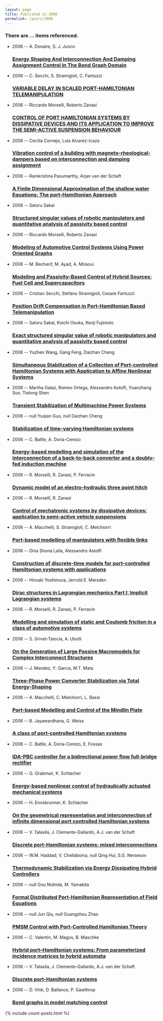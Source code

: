 ```yaml
---
layout: page
title: Published in 2006
permalink: /years/2006
---
```


<h3 id="number-posts">There are ... items referenced.</h3>
<ul class="post-list">
<li><span class='post-meta'>2006 -- A. Donaire, S. J. Junco</span><h3><a class='post-link' href="{{ site.baseurl }}/energy-shaping-and-interconnection-and-damping-assignment-control-in-the-bond-graph-domain">Energy Shaping And Interconnection And Damping Assignment Control In The Bond Graph Domain</a></h3></li>
<li><span class='post-meta'>2006 -- C. Secchi, S. Stramigioli, C. Fantuzzi</span><h3><a class='post-link' href="{{ site.baseurl }}/variable-delay-in-scaled-port-hamiltonian-telemanipulation0">VARIABLE DELAY IN SCALED PORT-HAMILTONIAN TELEMANIPULATION</a></h3></li>
<li><span class='post-meta'>2006 -- Riccardo Morselli, Roberto Zanasi</span><h3><a class='post-link' href="{{ site.baseurl }}/control-of-port-hamiltonian-systems-by-dissipative-devices-and-its-application-to-improve-the-semi-active-suspension-behaviour0">CONTROL OF PORT HAMILTONIAN SYSTEMS BY DISSIPATIVE DEVICES AND ITS APPLICATION TO IMPROVE THE SEMI-ACTIVE SUSPENSION BEHAVIOUR</a></h3></li>
<li><span class='post-meta'>2006 -- Cecilia Cornejo, Luis Alvarez-Icaza</span><h3><a class='post-link' href="{{ site.baseurl }}/vibration-control-of-a-building-with-magneto-rheological-dampers-based-on-interconnection-and-damping-assignment">Vibration control of a building with magneto-rheological-dampers based on interconnection and damping assignment</a></h3></li>
<li><span class='post-meta'>2006 -- Ramkrishna Pasumarthy, Arjan van der Schaft</span><h3><a class='post-link' href="{{ site.baseurl }}/a-finite-dimensional-approximation-of-the-shallow-water-equations-the-port-hamiltonian-approach">A Finite Dimensional Approximation of the shallow water Equations: The port-Hamiltonian Approach</a></h3></li>
<li><span class='post-meta'>2006 -- Satoru Sakai</span><h3><a class='post-link' href="{{ site.baseurl }}/structured-singular-values-of-robotic-manipulators-and-quantitative-analysis-of-passivity-based-control">Structured singular values of robotic manipulators and quantitative analysis of passivity based control</a></h3></li>
<li><span class='post-meta'>2006 -- Riccardo Morselli, Roberto Zanasi</span><h3><a class='post-link' href="{{ site.baseurl }}/modeling-of-automotive-control-systems-using-power-oriented-graphs">Modeling of Automotive Control Systems Using Power Oriented Graphs</a></h3></li>
<li><span class='post-meta'>2006 -- M. Becherif, M. Ayad, A. Miraoui</span><h3><a class='post-link' href="{{ site.baseurl }}/modeling-and-passivity-based-control-of-hybrid-sources-fuel-cell-and-supercapacitors">Modeling and Passivity-Based Control of Hybrid Sources: Fuel Cell and Supercapacitors</a></h3></li>
<li><span class='post-meta'>2006 -- Cristian Secchi, Stefano Stramigioli, Cesare Fantuzzi</span><h3><a class='post-link' href="{{ site.baseurl }}/position-drift-compensation-in-port-hamiltonian-based-telemanipulation">Position Drift Compensation in Port-Hamiltonian Based Telemanipulation</a></h3></li>
<li><span class='post-meta'>2006 -- Satoru Sakai, Koichi Osuka, Kenji Fujimoto</span><h3><a class='post-link' href="{{ site.baseurl }}/exact-structured-singular-value-of-robotic-manipulators-and-quantitative-analysis-of-passivity-based-control">Exact structured singular value of robotic manipulators and quantitative analysis of passivity based control</a></h3></li>
<li><span class='post-meta'>2006 -- Yuzhen Wang, Gang Feng, Daizhan Cheng</span><h3><a class='post-link' href="{{ site.baseurl }}/simultaneous-stabilization-of-a-collection-of-port-controlled-hamiltonian-systems-with-application-to-affine-nonlinear-systems">Simultaneous Stabilization of a Collection of Port-controlled Hamiltonian Systems with Application to Affine Nonlinear Systems</a></h3></li>
<li><span class='post-meta'>2006 -- Martha Galaz, Romeo Ortega, Alessandro Astolfi, Yuanzhang Sun, Tielong Shen</span><h3><a class='post-link' href="{{ site.baseurl }}/transient-stabilization-of-multimachine-power-systems">Transient Stabilization of Multimachine Power Systems</a></h3></li>
<li><span class='post-meta'>2006 -- null Yuqian Guo, null Daizhan Cheng</span><h3><a class='post-link' href="{{ site.baseurl }}/stabilization-of-time-varying-hamiltonian-systems">Stabilization of time-varying Hamiltonian systems</a></h3></li>
<li><span class='post-meta'>2006 -- C. Batlle, A. Doria-Cerezo</span><h3><a class='post-link' href="{{ site.baseurl }}/energy-based-modelling-and-simulation-of-the-interconnection-of-a-back-to-back-converter-and-a-doubly-fed-induction-machine">Energy-based modelling and simulation of the interconnection of a back-to-back converter and a doubly-fed induction machine</a></h3></li>
<li><span class='post-meta'>2006 -- R. Morselli, R. Zanasi, P. Ferracin</span><h3><a class='post-link' href="{{ site.baseurl }}/dynamic-model-of-an-electro-hydraulic-three-point-hitch">Dynamic model of an electro-hydraulic three point hitch</a></h3></li>
<li><span class='post-meta'>2006 -- R. Morselli, R. Zanasi</span><h3><a class='post-link' href="{{ site.baseurl }}/control-of-mechatronic-systems-by-dissipative-devices-application-to-semi-active-vehicle-suspensions">Control of mechatronic systems by dissipative devices: application to semi-active vehicle suspensions</a></h3></li>
<li><span class='post-meta'>2006 -- A. Macchelli, S. Stramigioli, C. Melchiorri</span><h3><a class='post-link' href="{{ site.baseurl }}/port-based-modelling-of-manipulators-with-flexible-links">Port-based modelling of manipulators with flexible links</a></h3></li>
<li><span class='post-meta'>2006 -- Dina Shona Laila, Alessandro Astolfi</span><h3><a class='post-link' href="{{ site.baseurl }}/construction-of-discrete-time-models-for-port-controlled-hamiltonian-systems-with-applications">Construction of discrete-time models for port-controlled Hamiltonian systems with applications</a></h3></li>
<li><span class='post-meta'>2006 -- Hiroaki Yoshimura, Jerrold E. Marsden</span><h3><a class='post-link' href="{{ site.baseurl }}/dirac-structures-in-lagrangian-mechanics-part-i-implicit-lagrangian-systems">Dirac structures in Lagrangian mechanics Part I: Implicit Lagrangian systems</a></h3></li>
<li><span class='post-meta'>2006 -- R. Morselli, R. Zanasi, P. Ferracin</span><h3><a class='post-link' href="{{ site.baseurl }}/modelling-and-simulation-of-static-and-coulomb-friction-in-a-class-of-automotive-systems">Modelling and simulation of static and Coulomb friction in a class of automotive systems</a></h3></li>
<li><span class='post-meta'>2006 -- S. Grivet-Talocia, A. Ubolli</span><h3><a class='post-link' href="{{ site.baseurl }}/on-the-generation-of-large-passive-macromodels-for-complex-interconnect-structures">On the Generation of Large Passive Macromodels for Complex Interconnect Structures</a></h3></li>
<li><span class='post-meta'>2006 -- J. Mendez, Y. Garcia, M.T. Mata</span><h3><a class='post-link' href="{{ site.baseurl }}/three-phase-power-converter-stabilization-via-total-energy-shaping">Three-Phase Power Converter Stabilization via Total Energy-Shaping</a></h3></li>
<li><span class='post-meta'>2006 -- A. Macchelli, C. Melchiorri, L. Bassi</span><h3><a class='post-link' href="{{ site.baseurl }}/port-based-modelling-and-control-of-the-mindlin-plate">Port-based Modelling and Control of the Mindlin Plate</a></h3></li>
<li><span class='post-meta'>2006 -- B. Jayawardhana, G. Weiss</span><h3><a class='post-link' href="{{ site.baseurl }}/a-class-of-port-controlled-hamiltonian-systems">A class of port-controlled Hamiltonian systems</a></h3></li>
<li><span class='post-meta'>2006 -- C. Batlle, A. Doria-Cerezo, E. Fossas</span><h3><a class='post-link' href="{{ site.baseurl }}/ida-pbc-controller-for-a-bidirectional-power-flow-full-bridge-rectifier">IDA-PBC controller for a bidirectional power flow full-bridge rectifier</a></h3></li>
<li><span class='post-meta'>2006 -- G. Grabmair, K. Schlacher</span><h3><a class='post-link' href="{{ site.baseurl }}/energy-based-nonlinear-control-of-hydraulically-actuated-mechanical-systems">Energy-based nonlinear control of hydraulically actuated mechanical systems</a></h3></li>
<li><span class='post-meta'>2006 -- H. Ennsbrunner, K. Schlacher</span><h3><a class='post-link' href="{{ site.baseurl }}/on-the-geometrical-representation-and-interconnection-of-infinite-dimensional-port-controlled-hamiltonian-systems">On the geometrical representation and interconnection of infinite dimensional port controlled Hamiltonian systems</a></h3></li>
<li><span class='post-meta'>2006 -- V. Talasila, J. Clemente-Gallardo, A.J. van der Schaft</span><h3><a class='post-link' href="{{ site.baseurl }}/discrete-port-hamiltonian-systems-mixed-interconnections">Discrete port-Hamiltonian systems: mixed interconnections</a></h3></li>
<li><span class='post-meta'>2006 -- W.M. Haddad, V. Chellaboina, null Qing Hui, S.G. Nersesov</span><h3><a class='post-link' href="{{ site.baseurl }}/thermodynamic-stabilization-via-energy-dissipating-hybrid-controllers">Thermodynamic Stabilization via Energy Dissipating Hybrid Controllers</a></h3></li>
<li><span class='post-meta'>2006 -- null Gou Nishida, M. Yamakita</span><h3><a class='post-link' href="{{ site.baseurl }}/formal-distributed-port-hamiltonian-representation-of-field-equations">Formal Distributed Port-Hamiltonian Representation of Field Equations</a></h3></li>
<li><span class='post-meta'>2006 -- null Jun Qiu, null Guangzhou Zhao</span><h3><a class='post-link' href="{{ site.baseurl }}/pmsm-control-with-port-controlled-hamiltonian-theory">PMSM Control with Port-Controlled Hamiltonian Theory</a></h3></li>
<li><span class='post-meta'>2006 -- C. Valentin, M. Magos, B. Maschke</span><h3><a class='post-link' href="{{ site.baseurl }}/hybrid-port-hamiltonian-systems-from-parameterized-incidence-matrices-to-hybrid-automata">Hybrid port–Hamiltonian systems: From parameterized incidence matrices to hybrid automata</a></h3></li>
<li><span class='post-meta'>2006 -- V. Talasila, J. Clemente-Gallardo, A.J. van der Schaft</span><h3><a class='post-link' href="{{ site.baseurl }}/discrete-port-hamiltonian-systems">Discrete port-Hamiltonian systems</a></h3></li>
<li><span class='post-meta'>2006 -- D. Vink, D. Ballance, P. Gawthrop</span><h3><a class='post-link' href="{{ site.baseurl }}/bond-graphs-in-model-matching-control">Bond graphs in model matching control</a></h3></li>

</ul>
{% include count-posts.html %}
